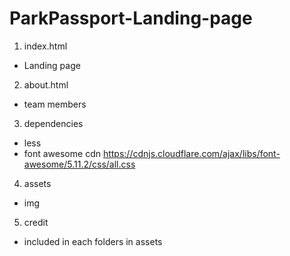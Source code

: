 # ParkPassport-Landing-page

1. index.html

- Landing page

2. about.html

- team members

3. dependencies

- less
- font awesome cdn https://cdnjs.cloudflare.com/ajax/libs/font-awesome/5.11.2/css/all.css

4. assets

- img

5. credit

- included in each folders in assets
